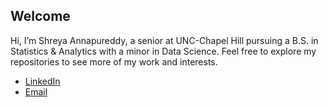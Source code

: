 ## Welcome  

Hi, I’m Shreya Annapureddy, a senior at UNC-Chapel Hill pursuing a B.S. in Statistics & Analytics with a minor in Data Science.
Feel free to explore my repositories to see more of my work and interests.  

- [LinkedIn](https://linkedin.com/in/shreyanna/)  
- [Email](mailto:shreyanna0@gmail.com)  

